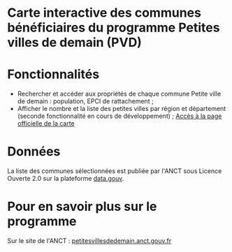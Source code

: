 # Carte interactive des communes bénéficiaires du programme Petites villes de demain (PVD)

# Fonctionnalités 
- Rechercher et accéder aux propriétés de chaque commune Petite ville de demain : population, EPCI de rattachement ; 
- Afficher le nombre et la liste des petites villes par région et département (seconde fonctionnalité en cours de développement) ; 
[Accès à la page officielle de la carte](https://petitesvillesdedemain.anct.gouv.fr)

# Données
La liste des communes sélectionnées est publiée par l'ANCT sous Licence Ouverte 2.0 sur la plateforme [data.gouv](https://www.data.gouv.fr/fr/datasets/programme-petites-villes-de-demain/).

# Pour en savoir plus sur le programme 
Sur le site de l'ANCT : [petitesvillesdedemain.anct.gouv.fr](https://petitesvillesdedemain.anct.gouv.fr)
